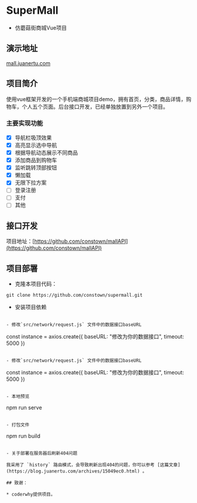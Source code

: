 # SuperMall

* 仿蘑菇街商城Vue项目

## 演示地址

[mall.juanertu.com](http://mall.juanertu.com)

## 项目简介

使用vue框架开发的一个手机端商城项目demo，拥有首页，分类，商品详情，购物车，个人五个页面。后台接口开发，已经单独放置到另外一个项目。

### 主要实现功能

- [x] 导航栏吸顶效果
- [x] 高亮显示选中导航
- [x] 根据导航动态展示不同商品
- [x] 添加商品到购物车
- [x] 监听跳转顶部按钮
- [x] 懒加载
- [x] 无限下拉方案
- [ ] 登录注册
- [ ] 支付
- [ ] 其他

## 接口开发

项目地址：[https://github.com/constown/mallAPI](https://github.com/constown/mallAPI)

## 项目部署

- 克隆本项目代码：

```
git clone https://github.com/constown/supermall.git
```

- 安装项目依赖

```

- 修改`src/network/request.js` 文件中的数据接口baseURL

```
  const instance = axios.create({
    baseURL: "修改为你的数据接口",
    timeout: 5000
  })
```

- 修改`src/network/request.js` 文件中的数据接口baseURL

```
  const instance = axios.create({
    baseURL: "修改为你的数据接口",
    timeout: 5000
  })
```

- 本地预览

```
npm run serve
```

- 打包文件

```
npm run build
```

- 关于部署在服务器后刷新404问题

我采用了 `history` 路由模式，会导致刷新出现404的问题，你可以参考 [这篇文章](https://blog.juanertu.com/archives/15049ec0.html) 。 

## 致谢：

* coderwhy提供项目。

